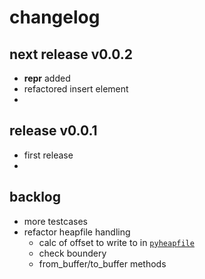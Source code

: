 
# changelog

## next release v0.0.2

- __repr__ added
- refactored insert element
- 


## release v0.0.1 

- first release
- 


## backlog

- more testcases
- refactor heapfile handling
  - calc of offset to write to in [`pyheapfile`](https://github.com/kr-g/pyheapfile/)
  - check boundery
  - from_buffer/to_buffer methods
  

